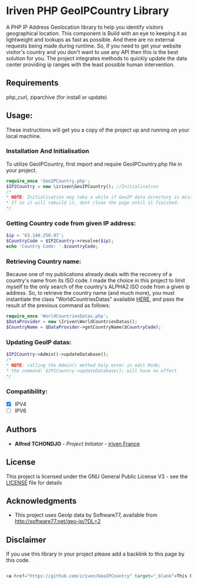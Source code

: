 # Iriven PHP GeoIPCountry Library

A PHP IP Address Geolocation library to help you identify visitors geographical location. 
This component is Build with an eye to keeping it as lightweight and lookups as fast as possible. 
And there are no external requests being made during runtime. So, if you need to get your website visitor's 
country and you don't want to use any API then this is the best solution for you.
The project integrates methods to quickly update the data center providing ip ranges with the least possible human intervention.


## Requirements

php_curl, ziparchive (for install or update)

## Usage:

These instructions will get you a copy of the project up and running on your local machine. 

### Installation And Initialisation

To utilize GeoIPCountry, first import and require GeoIPCountry.php file in your project.

```php
require_once 'GeoIPCountry.php';
$IP2Country = new \iriven\GeoIPCountry(); //Initialisation
/* 
* NOTE: Initialisation may take a while if GeoIP data directory is missing or is corrupted (some file missing). 
* If so it will rebuild it, dont close the page until it finished.
*/
```

### Getting Country code from given IP address:

```php
$ip = '63.140.250.97';
$CountryCode = $IP2Country->resolve($ip);
echo 'Country Code: '.$countryCode;
```

### Retrieving Country name:

Because one of my publications already deals with the recovery of a country's name from its ISO code. 
I made the choice in this project to limit myself to the only search of the country's ALPHA2 ISO code from a given ip address. 
So, to retrieve the country name (and much more), you must instantiate the class "WorldCountriesDatas" available [HERE](https://github.com/iriven/WorldCountriesDatas), 
and pass the result of the previous command as follows:

```php
require_once 'WorldCountriesDatas.php';
$DataProvider = new \Iriven\WorldCountriesDatas(); 
$CountryName = $DataProvider->getCountryName($CountryCode);
```

### Updating GeoIP datas:

```php
$IP2Country->Admin()->updateDatabase();
/*
* NOTE: calling the Admin() method help enter in edit Mode;
* the command: $IP2Country->updateDatabase(); will have no effect
*/
```

### Compatibility:

- [x] IPV4
- [ ] IPV6

## Authors

* **Alfred TCHONDJO** - *Project Initiator* - [iriven France](https://www.facebook.com/Tchalf)

## License

This project is licensed under the GNU General Public License V3 - see the [LICENSE](LICENSE) file for details

## Acknowledgments

* This project uses GeoIp data by Software77, available from http://software77.net/geo-ip/?DL=2

## Disclaimer

If you use this library in your project please add a backlink to this page by this code.

```html

<a href="https://github.com/iriven/GeoIPCountry" target="_blank">This Project Uses Alfred's TCHONDJO GeoIPCountry PHP Library.</a>
```
